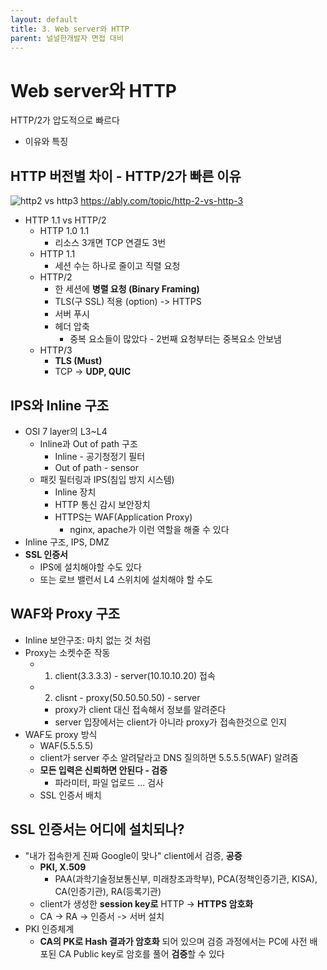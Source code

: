 ```yaml
---
layout: default
title: 3. Web server와 HTTP
parent: 널널한개발자 면접 대비
---
```


# Web server와 HTTP

HTTP/2가 압도적으로 빠르다
- 이유와 특징

## HTTP 버전별 차이 - HTTP/2가 빠른 이유

![http2 vs http3](https://images.ctfassets.net/ee3ypdtck0rk/4du4aqnKuOLU4YbbHWYSfv/c88d774f278090e6ef3a5435b46bbfea/Screen_Shot_2021-01-28_at_6.54.47.png?w=1558&h=636&q=80&fm=webp)
https://ably.com/topic/http-2-vs-http-3

- HTTP 1.1 vs HTTP/2
  - HTTP 1.0 1.1
    - 리소스 3개면 TCP 연결도 3번
  - HTTP 1.1
    - 세션 수는 하나로 줄이고 직렬 요청
  - HTTP/2
    - 한 세션에 **병렬 요청 (Binary Framing)**
    - TLS(구 SSL) 적용 (option) -> HTTPS
    - 서버 푸시
    - 헤더 압축
      - 중복 요소들이 많았다 - 2번째 요청부터는 중복요소 안보냄
  - HTTP/3
    - **TLS (Must)**
    - TCP -> **UDP, QUIC**


## IPS와 Inline 구조

- OSI 7 layer의 L3~L4
  - Inline과 Out of path 구조
    - Inline - 공기청정기 필터
    - Out of path - sensor
  - 패킷 필터링과 IPS(침입 방지 시스템)
    - Inline 장치
    - HTTP 통신 감시 보안장치
    - HTTPS는 WAF(Application Proxy)
      - nginx, apache가 이런 역할을 해줄 수 있다
- Inline 구조, IPS, DMZ
- **SSL 인증서**
  - IPS에 설치해야할 수도 있다
  - 또는 로브 밸런서 L4 스위치에 설치해야 할 수도

## WAF와 Proxy 구조

- Inline 보안구조: 마치 없는 것 처럼
- Proxy는 소켓수준 작동
  - 1. client(3.3.3.3) - server(10.10.10.20) 접속
  - 2. clisnt - proxy(50.50.50.50) - server
    - proxy가 client 대신 접속해서 정보를 알려준다
    - server 입장에서는 client가 아니라 proxy가 접속한것으로 인지
- WAF도 proxy 방식
  - WAF(5.5.5.5)
  - client가 server 주소 알려달라고 DNS 질의하면 5.5.5.5(WAF) 알려줌
  - **모든 입력은 신뢰하면 안된다 - 검증**
    - 파라미터, 파일 업로드 ... 검사
  - SSL 인증서 배치

## SSL 인증서는 어디에 설치되나?

- "내가 접속한게 진짜 Google이 맞나" client에서 검증, **공증**
  - **PKI, X.509**
    - PAA(과학기술정보통신부, 미래창조과학부), PCA(정책인증기관, KISA), CA(인증기관), RA(등록기관)
  - client가 생성한 **session key로** HTTP -> **HTTPS 암호화**
  - CA -> RA -> 인증서 -> 서버 설치
- PKI 인증체계
  - **CA의 PK로 Hash 결과가 암호화** 되어 있으며 검증 과정에서는 PC에 사전 배포된 CA Public key로 암호를 풀어 **검증**할 수 있다